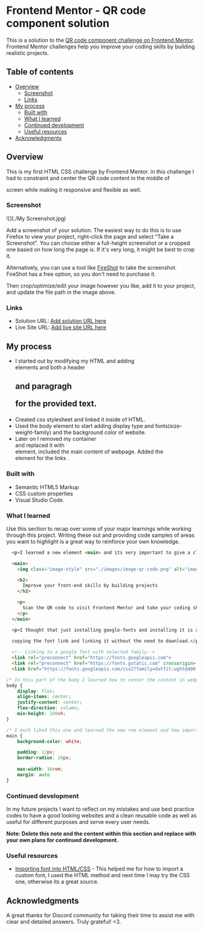 # Frontend Mentor - QR code component solution

This is a solution to the [QR code component challenge on Frontend Mentor](https://www.frontendmentor.io/challenges/qr-code-component-iux_sIO_H). Frontend Mentor challenges help you improve your coding skills by building realistic projects. 

## Table of contents

- [Overview](#overview)
  - [Screenshot](#screenshot)
  - [Links](#links)
- [My process](#my-process)
  - [Built with](#built-with)
  - [What I learned](#what-i-learned)
  - [Continued development](#continued-development)
  - [Useful resources](#useful-resources)
- [Acknowledgments](#acknowledgments)



## Overview

This is my first HTML CSS challenge by Frontend Mentor. in this challenge I had to constraint and center the QR code content in the middle of 

screen while making it responsive and flexible as well.

### Screenshot

![](./My Screenshot.jpg)

Add a screenshot of your solution. The easiest way to do this is to use Firefox to view your project, right-click the page and select "Take a Screenshot". You can choose either a full-height screenshot or a cropped one based on how long the page is. If it's very long, it might be best to crop it.

Alternatively, you can use a tool like [FireShot](https://getfireshot.com/) to take the screenshot. FireShot has a free option, so you don't need to purchase it. 

Then crop/optimize/edit your image however you like, add it to your project, and update the file path in the image above.



### Links

- Solution URL: [Add solution URL here](https://your-solution-url.com)
- Live Site URL: [Add live site URL here](https://mazz100.github.io/QR-code-component/#)

## My process

* I started out by modifying my HTML and adding <div> elements and both a header <h2> and paragragh <p> for the provided text.
* Created css stylesheet and linked it inside of HTML. 
* Used the body element to start adding display type and fonts(size-weight-family) and the background color of website.
* Later on I removed my container <div> and replaced it with <main> element, included the main content of webpage. Added the <footer> element for the links <a>. 



### Built with

- Semantic HTML5 Markup
- CSS custom properties
- Visual Studio Code.



### What I learned

Use this section to recap over some of your major learnings while working through this project. Writing these out and providing code samples of areas you want to highlight is a great way to reinforce your own knowledge.


```HTML
  <p>I learned a new element <main> and its very important to give a clear idea where is the main content of the page located.</p>

  <main>
    <img class="image-style" src="./images/image-qr-code.png" alt="image-qr-code">

    <h2>
      Improve your front-end skills by building projects
    </h2>

    <p>
      Scan the QR code to visit Frontend Mentor and take your coding skills to the next level
    </p>
  </main>

  <p>I thought that just installing google-fonts and installing it is all its to simply use it inside of CSS but I was wrong. It was simply 
  
  copying the font link and linking it without the need to download.</p>

  <!-- Linking to a google font with selected family-->
  <link rel="preconnect" href="https://fonts.googleapis.com">
  <link rel="preconnect" href="https://fonts.gstatic.com" crossorigin>
  <link href="https://fonts.googleapis.com/css2?family=Outfit:wght@400;500;600&display=swap" rel="stylesheet">

```

```CSS
/* In this part of the body I learned how to center the content in webpage but I still didn't fully understand the concept, align-item and justify-content looked confusing to me and how they are used together but with other elements it made more sense to me and hopefully in future projects it will click for me  */
body {
    display: flex;
    align-items: center;
    justify-content: center;
    flex-direction: column;
    min-height: 100vh;
}

/* I much liked this one and learned the new rem element and how important it is for scalability and flexibility it provides for users, I also used it for font size and it made more sense as to how it response to the default fonts of browsers. */
main {
    background-color: white;

    padding: 12px;
    border-radius: 20px;
    
    max-width: 16rem;
    margin: auto
}

```


### Continued development

In my future projects I want to reflect on my mistakes and use best practice codes to have a good looking websites and a clean reusable code as well as useful for different purposes and serve every user needs.

**Note: Delete this note and the content within this section and replace with your own plans for continued development.**

### Useful resources

- [Importing font into HTML/CSS](https://www.w3docs.com/snippets/css/how-to-import-google-fonts-in-css-file.html#:~:text=Open%20Google%20Fonts%20and%20follow,(in%20HTML%20or%20CSS).) - This helped me for how to import a custom font, I used the HTML method and next time I may try the CSS one, otherwise its a great source.



## Acknowledgments

A great thanks for Discord community for taking their time to assist me with clear and detailed answers. Truly grateful! <3.

